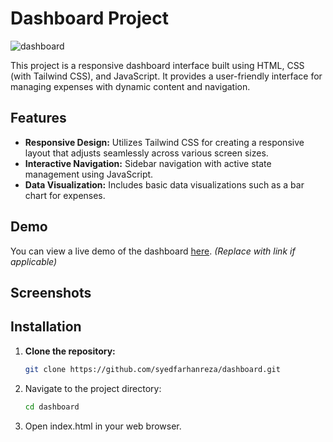 # Dashboard Project

![dashboard](https://github.com/syedfarhanreza/dashboard/assets/95230278/85491bca-a8b7-4cfd-b81f-6cb405f23fc8)


This project is a responsive dashboard interface built using HTML, CSS (with Tailwind CSS), and JavaScript. It provides a user-friendly interface for managing expenses with dynamic content and navigation.

## Features

- **Responsive Design:** Utilizes Tailwind CSS for creating a responsive layout that adjusts seamlessly across various screen sizes.
- **Interactive Navigation:** Sidebar navigation with active state management using JavaScript.
- **Data Visualization:** Includes basic data visualizations such as a bar chart for expenses.

## Demo

You can view a live demo of the dashboard [here](#). *(Replace with link if applicable)*

## Screenshots

## Installation

1. **Clone the repository:**

   ```bash
   git clone https://github.com/syedfarhanreza/dashboard.git 

2. Navigate to the project directory:
   ```bash
   cd dashboard
3. Open index.html in your web browser.
